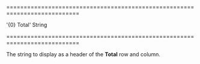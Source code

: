 ===========================================================================
<!--default-->'{0} Total'<!--/default-->
<!--type-->String<!--/type-->
===========================================================================

<!--shortDescription-->
The string to display as a header of the **Total** row and column.
<!--/shortDescription-->

<!--fullDescription-->

<!--/fullDescription-->